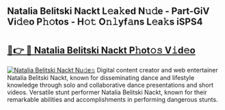 ## Natalia Belitski Nackt L𝚎a𝚔ed N𝚞𝚍e - Part-GiV Vi𝚍𝚎o P𝚑𝚘tos - H𝚘𝚝 O𝚗𝚕yf𝚊ns L𝚎a𝚔s iSPS4

# <h2><a href="http://kf27b2f.oniu.top/?m=Natalia+Belitski+Nackt">🔗👉 🔴 Natalia Belitski Nackt P𝚑ot𝚘𝚜 V𝚒d𝚎o</a></h2>

[![Natalia Belitski Nackt Nu𝚍e𝚜](https://i.imgur.com/0qMVB7G.gif)](http://kf27b2f.oniu.top/?m=Natalia+Belitski+Nackt)
Digital content creator and web entertainer Natalia Belitski Nackt, known for disseminating dance and lifestyle knowledge through solo and collaborative dance presentations and short videos. Versatile stunt performer Natalia Belitski Nackt, known for their remarkable abilities and accomplishments in performing dangerous stunts.  
